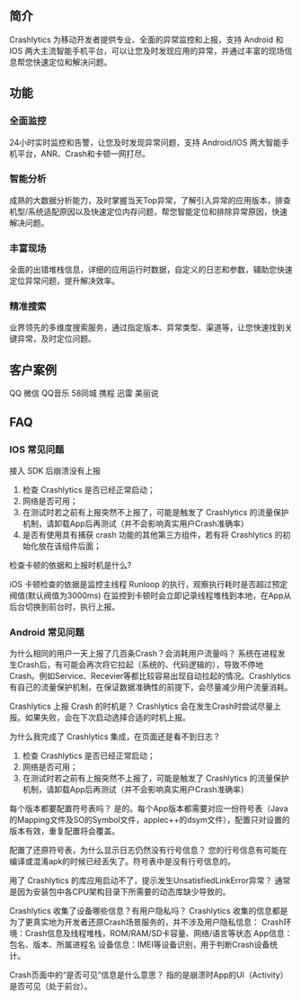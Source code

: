 ## 简介

Crashlytics 为移动开发者提供专业、全面的异常监控和上报，支持 Android 和 IOS 两大主流智能手机平台，可以让您及时发现应用的异常，并通过丰富的现场信息帮您快速定位和解决问题。


## 功能

### 全面监控

24小时实时监控和告警，让您及时发现异常问题，支持 Android/IOS 两大智能手机平台，ANR、Crash和卡顿一网打尽。

### 智能分析

成熟的大数据分析能力，及时掌握当天Top异常，了解引入异常的应用版本，排查机型/系统适配原因以及快速定位内存问题，帮您智能定位和排除异常原因，快速解决问题。

### 丰富现场

全面的出错堆栈信息，详细的应用运行时数据，自定义的日志和参数，辅助您快速定位异常问题，提升解决效率。

### 精准搜索

业界领先的多维度搜索服务，通过指定版本、异常类型、渠道等，让您快速找到关键异常，及时定位问题。



## 客户案例

QQ 微信 QQ音乐 58同城 携程 迅雷 美丽说


## FAQ

### IOS 常见问题

接入 SDK 后崩溃没有上报

1. 检查 Crashlytics 是否已经正常启动；
2. 网络是否可用；
3. 在测试时若之前有上报突然不上报了，可能是触发了 Crashlytics 的流量保护机制，请卸载App后再测试（并不会影响真实用户Crash准确率）
4. 是否有使用具有捕获 crash 功能的其他第三方组件，若有将 Crashlytics 的初始化放在该组件后面；


检查卡顿的依据和上报时机是什么?

iOS 卡顿检查的依据是监控主线程 Runloop 的执行，观察执行耗时是否超过预定阀值(默认阀值为3000ms) 在监控到卡顿时会立即记录线程堆栈到本地，在App从后台切换到前台时，执行上报。

### Android 常见问题

为什么相同的用户一天上报了几百条Crash？会消耗用户流量吗？
系统在进程发生Crash后，有可能会再次将它拉起（系统的、代码逻辑的），导致不停地Crash。例如Service、Recevier等都比较容易出现自动拉起的情况。Crashlytics 有自己的流量保护机制，在保证数据准确性的前提下，会尽量减少用户流量消耗。

Crashlytics 上报 Crash 的时机是？
Crashlytics 会在发生Crash时尝试尽量上报。如果失败，会在下次启动选择合适的时机上报。

为什么我完成了 Crashlytics 集成，在页面还是看不到日志？
1. 检查 Crashlytics 是否已经正常启动；
2. 网络是否可用；
3. 在测试时若之前有上报突然不上报了，可能是触发了 Crashlytics 的流量保护机制，请卸载App后再测试（并不会影响真实用户Crash准确率）

每个版本都要配置符号表吗？
是的。每个App版本都需要对应一份符号表（Java的Mapping文件及SO的Symbol文件，applec++的dsym文件），配置只对设置的版本有效，重复配置将会覆盖。

配置了还原符号表，为什么显示日志仍然没有行号信息？
您的行号信息有可能在编译或混淆apk的时候已经丢失了。符号表中是没有行号信息的。

用了 Crashlytics 的库应用启动不了，提示发生UnsatisfiedLinkError异常？
通常是因为安装包中各CPU架构目录下所需要的动态库缺少导致的。

Crashlytics 收集了设备哪些信息？有用户隐私吗？
Crashlytics 收集的信息都是为了更真实地为开发者还原Crash场景服务的，并不涉及用户隐私信息：
Crash环境：Crash信息及线程堆栈，ROM/RAM/SD卡容量、网络/语言等状态
App信息：包名、版本、所属进程名
设备信息：IMEI等设备识别，用于判断Crash设备统计。

Crash页面中的“是否可见”信息是什么意思？
指的是崩溃时App的UI（Activity）是否可见（处于前台）。



